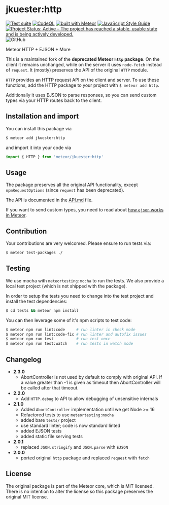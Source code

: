 # jkuester:http

[![Test suite](https://github.com/jankapunkt/meteor-http/actions/workflows/testsuite.yml/badge.svg)](https://github.com/jankapunkt/meteor-http/actions/workflows/testsuite.yml)
[![CodeQL](https://github.com/jankapunkt/meteor-http/actions/workflows/codeql-analysis.yml/badge.svg)](https://github.com/jankapunkt/meteor-http/actions/workflows/codeql-analysis.yml)
[![built with Meteor](https://img.shields.io/badge/Meteor-package-green?logo=meteor&logoColor=white)](https://atmospherejs.com/leaonline/oauth2-server)
[![JavaScript Style Guide](https://img.shields.io/badge/code_style-standard-brightgreen.svg)](https://standardjs.com)
[![Project Status: Active – The project has reached a stable, usable state and is being actively developed.](https://www.repostatus.org/badges/latest/active.svg)](https://www.repostatus.org/#active)
![GitHub](https://img.shields.io/github/license/jankapunkt/meteor-http)

Meteor HTTP + EJSON + More

This is a maintained fork of the **deprecated Meteor `http` package**.
On the client it remains unchanged, while on the server it uses `node-fetch` 
instead of `request`.
It (mostly) preserves the API of the original `HTTP` module.

`HTTP` provides an HTTP request API on the client and server.  To use
these functions, add the HTTP package to your project with `$ meteor add http`.

Additionally it uses EJSON to parse responses, so you can send custom types via
your HTTP routes back to the client. 

## Installation and import

You can install this package via

```bash
$ meteor add jkuester:http
```

and import it into your code via

```javascript
import { HTTP } from 'meteor/jkuester:http'
```

## Usage

The package preserves all the original API functionality, except 
`npmRequestOptions` (since `request` has been deprecated).

The API is documented in the [API.md](./API.md) file.

If you want to send custom types, you need to read about [how `ejson` works in
Meteor](https://docs.meteor.com/api/ejson.html).

## Contribution

Your contributions are very welcomed. Please ensure to run tests via:

```bash
$ meteor test-packages ./ 
```


## Testing

We use mocha with `meteortesting:mocha` to run the tests. 
We also provide a local test project (which is not shipped with the package).

In order to setup the tests you need to change into the test project and install
the test dependencies: 

```bash
$ cd tests && meteor npm install
```

You can then leverage some of it's npm scripts to test code:

```bash
$ meteor npm run lint:code     # run linter in check mode
$ meteor npm run lint:code-fix # run linter and autofix issues
$ meteor npm run test          # run test once
$ meteor npm run test:watch    # run tests in watch mode
```


## Changelog

- **2.3.0**
  - AbortController is not used by default to comply with original API.
    If a value greater than -1 is given as timeout then AbortController will
    be called after that timeout.
- **2.2.0**
  - Add `HTTP.debug` to API to allow debugging of unsensitive internals
- **2.1.0**
  - Added `AbortController` implementation until we get Node >= 16
  - Refactored tests to use `meteortesting:mocha`
  - added bare `tests/` project
  - use standard linter; code is now standard linted
  - added EJSON tests
  - added static file serving tests
- **2.0.1**
  - replaced `JSON.stringify` and `JSON.parse` with `EJSON`
- **2.0.0**
  - ported original `http` package and replaced `request` with `fetch`

## License

The original package is part of the Meteor core, which is MIT licensed. There
is no intention to alter the license so this package preserves the original
MIT license.
